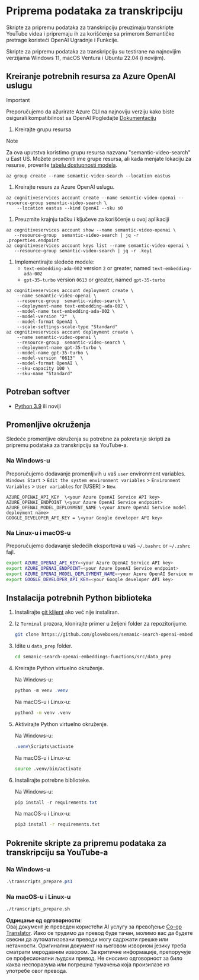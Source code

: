 <!--
CO_OP_TRANSLATOR_METADATA:
{
  "original_hash": "0d69f2d5814a698d3de5d0235940b5ae",
  "translation_date": "2025-05-19T18:55:22+00:00",
  "source_file": "08-building-search-applications/scripts/README.md",
  "language_code": "sr"
}
-->
# Priprema podataka za transkripciju

Skripte za pripremu podataka za transkripciju preuzimaju transkripte YouTube videa i pripremaju ih za korišćenje sa primerom Semantičke pretrage koristeći OpenAI Ugradnje i Funkcije.

Skripte za pripremu podataka za transkripciju su testirane na najnovijim verzijama Windows 11, macOS Ventura i Ubuntu 22.04 (i novijim).

## Kreiranje potrebnih resursa za Azure OpenAI uslugu

> [!IMPORTANT]
> Preporučujemo da ažurirate Azure CLI na najnoviju verziju kako biste osigurali kompatibilnost sa OpenAI
> Pogledajte [Dokumentaciju](https://learn.microsoft.com/cli/azure/update-azure-cli?WT.mc_id=academic-105485-koreyst)

1. Kreirajte grupu resursa

> [!NOTE]
> Za ova uputstva koristimo grupu resursa nazvanu "semantic-video-search" u East US.
> Možete promeniti ime grupe resursa, ali kada menjate lokaciju za resurse,
> proverite [tabelu dostupnosti modela](https://aka.ms/oai/models?WT.mc_id=academic-105485-koreyst).

```console
az group create --name semantic-video-search --location eastus
```

1. Kreirajte resurs za Azure OpenAI uslugu.

```console
az cognitiveservices account create --name semantic-video-openai --resource-group semantic-video-search \
    --location eastus --kind OpenAI --sku s0
```

1. Preuzmite krajnju tačku i ključeve za korišćenje u ovoj aplikaciji

```console
az cognitiveservices account show --name semantic-video-openai \
   --resource-group  semantic-video-search | jq -r .properties.endpoint
az cognitiveservices account keys list --name semantic-video-openai \
   --resource-group semantic-video-search | jq -r .key1
```

1. Implementirajte sledeće modele:
   - `text-embedding-ada-002` version `2` or greater, named `text-embedding-ada-002`
   - `gpt-35-turbo` version `0613` or greater, named `gpt-35-turbo`

```console
az cognitiveservices account deployment create \
    --name semantic-video-openai \
    --resource-group  semantic-video-search \
    --deployment-name text-embedding-ada-002 \
    --model-name text-embedding-ada-002 \
    --model-version "2"  \
    --model-format OpenAI \
    --scale-settings-scale-type "Standard"
az cognitiveservices account deployment create \
    --name semantic-video-openai \
    --resource-group  semantic-video-search \
    --deployment-name gpt-35-turbo \
    --model-name gpt-35-turbo \
    --model-version "0613"  \
    --model-format OpenAI \
    --sku-capacity 100 \
    --sku-name "Standard"
```

## Potreban softver

- [Python 3.9](https://www.python.org/downloads/?WT.mc_id=academic-105485-koreyst) ili noviji

## Promenljive okruženja

Sledeće promenljive okruženja su potrebne za pokretanje skripti za pripremu podataka za transkripciju sa YouTube-a.

### Na Windows-u

Preporučujemo dodavanje promenljivih u vaš `user` environment variables.
`Windows Start` > `Edit the system environment variables` > `Environment Variables` > `User variables` for [USER] > `New`.

```text
AZURE_OPENAI_API_KEY  \<your Azure OpenAI Service API key>
AZURE_OPENAI_ENDPOINT \<your Azure OpenAI Service endpoint>
AZURE_OPENAI_MODEL_DEPLOYMENT_NAME \<your Azure OpenAI Service model deployment name>
GOOGLE_DEVELOPER_API_KEY = \<your Google developer API key>
```

### Na Linux-u i macOS-u

Preporučujemo dodavanje sledećih eksportova u vaš `~/.bashrc` or `~/.zshrc` fajl.

```bash
export AZURE_OPENAI_API_KEY=<your Azure OpenAI Service API key>
export AZURE_OPENAI_ENDPOINT=<your Azure OpenAI Service endpoint>
export AZURE_OPENAI_MODEL_DEPLOYMENT_NAME=<your Azure OpenAI Service model deployment name>
export GOOGLE_DEVELOPER_API_KEY=<your Google developer API key>
```

## Instalacija potrebnih Python biblioteka

1. Instalirajte [git klijent](https://git-scm.com/downloads?WT.mc_id=academic-105485-koreyst) ako već nije instaliran.
1. Iz `Terminal` prozora, klonirajte primer u željeni folder za repozitorijume.

    ```bash
    git clone https://github.com/gloveboxes/semanic-search-openai-embeddings-functions.git
    ```

1. Idite u `data_prep` folder.

   ```bash
   cd semanic-search-openai-embeddings-functions/src/data_prep
   ```

1. Kreirajte Python virtuelno okruženje.

    Na Windows-u:

    ```powershell
    python -m venv .venv
    ```

    Na macOS-u i Linux-u:

    ```bash
    python3 -m venv .venv
    ```

1. Aktivirajte Python virtuelno okruženje.

   Na Windows-u:

   ```powershell
   .venv\Scripts\activate
   ```

   Na macOS-u i Linux-u:

   ```bash
   source .venv/bin/activate
   ```

1. Instalirajte potrebne biblioteke.

   Na Windows-u:

   ```powershell
   pip install -r requirements.txt
   ```

   Na macOS-u i Linux-u:

   ```bash
   pip3 install -r requirements.txt
   ```

## Pokrenite skripte za pripremu podataka za transkripciju sa YouTube-a

### Na Windows-u

```powershell
.\transcripts_prepare.ps1
```

### Na macOS-u i Linux-u

```bash
./transcripts_prepare.sh
```

**Одрицање од одговорности**:  
Овај документ је преведен користећи AI услугу за превођење [Co-op Translator](https://github.com/Azure/co-op-translator). Иако се трудимо да превод буде тачан, молимо вас да будете свесни да аутоматизовани преводи могу садржати грешке или нетачности. Оригинални документ на његовом изворном језику треба сматрати меродавним извором. За критичне информације, препоручује се професионални људски превод. Не сносимо одговорност за било каква неспоразума или погрешна тумачења која произилазе из употребе овог превода.